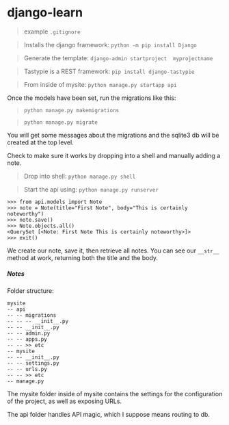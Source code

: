 # django-learn

> example `.gitignore`

> Installs the django framework:   `python -m pip install Django`

> Generate the template:   `django-admin startproject  myprojectname`

> Tastypie is a REST framework:   `pip install django-tastypie`

> From inside of mysite:   `python manage.py startapp api`

Once the models have been set, run the migrations like this:

> `python manage.py makemigrations`

> `python manage.py migrate`

You will get some messages about the migrations and the sqlite3 db will be created at the top level.

Check to make sure it works by dropping into a shell and manually adding a note.

> Drop into shell:   `python manage.py shell`


> Start the api using:   `python manage.py runserver`




```
>>> from api.models import Note
>>> note = Note(title="First Note", body="This is certainly noteworthy")
>>> note.save()
>>> Note.objects.all()
<QuerySet [<Note: First Note This is certainly noteworthy>]>
>>> exit()
```

We create our note, save it, then retrieve all notes. You can see our `__str__` method at work, returning both the title and the body.


##### Notes
Folder structure:
```
mysite
-- api
-- -- migrations
-- -- -- __init__.py
-- -- __init__.py
-- -- admin.py
-- -- apps.py
-- -- >> etc
-- mysite
-- -- __init__.py
-- -- settings.py
-- -- urls.py
-- -- >> etc
-- manage.py
```


The mysite folder inside of mysite contains the settings for the 
configuration of the project, as well as exposing URLs. 

The api folder handles API magic, which I suppose means routing to db.
